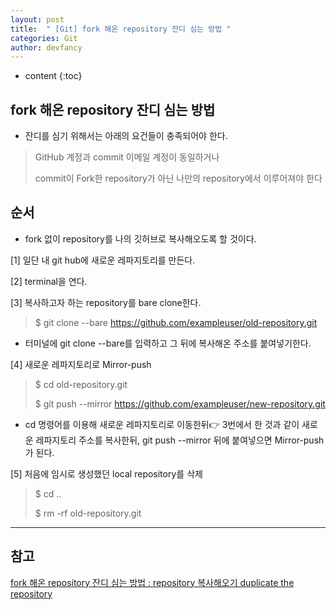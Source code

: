 ```yaml
---
layout: post
title:  " [Git] fork 해온 repository 잔디 심는 방법 "
categories: Git
author: devfancy
---
```

* content
{:toc}

## fork 해온 repository 잔디 심는 방법 

* 잔디를 심기 위해서는 아래의 요건들이 충족되어야 한다.

> GitHub 계정과 commit 이메일 계정이 동일하거나
>
> commit이 Fork한 repository가 아닌 나만의 repository에서 이루어져야 한다

## 순서

* fork 없이 repository를 나의 깃허브로 복사해오도록 할 것이다.

[1] 일단 내 git hub에 새로운 레파지토리를 만든다.

[2] terminal을 연다.

[3] 복사하고자 하는 repository를 bare clone한다.

> $ git clone --bare https://github.com/exampleuser/old-repository.git

* 터미널에 git clone --bare를 입력하고 그 뒤에 복사해온 주소를 붙여넣기한다.

[4] 새로운 레파지토리로 Mirror-push

> $ cd old-repository.git
>
> $ git push --mirror https://github.com/exampleuser/new-repository.git

* cd 명령어를 이용해 새로운 레파지토리로 이동한뒤👉 3번에서 한 것과 같이 새로운 레파지토리 주소를 복사한뒤, git push --mirror 뒤에 붙여넣으면 Mirror-push가 된다.

[5] 처음에 임시로 생성했던 local repository를 삭제

> $ cd ..
> 
> $ rm -rf old-repository.git

---

## 참고

[fork 해온 repository 잔디 심는 방법 : repository 복사해오기 duplicate the repository](https://soranhan.tistory.com/11)